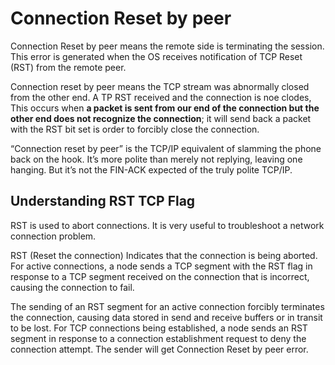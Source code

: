 # Connection Reset by peer

Connection Reset by peer means the remote side is terminating the session. This error is generated when the OS receives notification of TCP Reset (RST) from the remote peer.

Connection reset by peer means the TCP stream was abnormally closed from the other end. A TP RST received and the connection is noe clodes, This occurs when **a packet is sent from our end of the connection but the other end does not recognize the connection**; it will send back a packet with the RST bit set is order to forcibly close the connection.

“Connection reset by peer” is the TCP/IP equivalent of slamming the phone back on the hook. It’s more polite than merely not replying, leaving one hanging. But it’s not the FIN-ACK expected of the truly polite TCP/IP.

## Understanding RST TCP Flag

RST is used to abort connections. It is very useful to troubleshoot a network connection problem.

RST (Reset the connection) Indicates that the connection is being aborted. For active connections, a node sends a TCP segment with the RST flag in response to a TCP segment received on the connection that is incorrect, causing the connection to fail.

The sending of an RST segment for an active connection forcibly terminates the connection, causing data stored in send and receive buffers or in transit to be lost. For TCP connections being established, a node sends an RST segment in response to a connection establishment request to deny the connection attempt. The sender will get Connection Reset by peer error.
